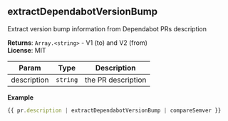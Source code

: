 <a name="module_extractDependabotVersionBump"></a>

## extractDependabotVersionBump
Extract version bump information from Dependabot PRs description

**Returns**: <code>Array.&lt;string&gt;</code> - V1 (to) and V2 (from)  
**License**: MIT  

| Param | Type | Description |
| --- | --- | --- |
| description | <code>string</code> | the PR description |

**Example**  
```js
{{ pr.description | extractDependabotVersionBump | compareSemver }}
```
